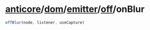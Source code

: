 # [anticore](../../../../#reference)/[dom](../../../#reference)/[emitter](../../#reference)/[off](../#reference)/<a name="reference">onBlur</a>

```js
offBlur(node, listener, useCapture)
```